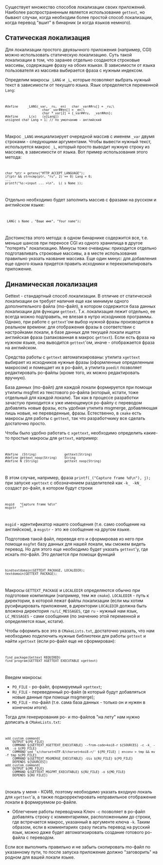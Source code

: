 Существует множество способов локализации своих приложений. Наиболее
распространенным является использование `gettext`, но бывают случаи,
когда необходим более простой способ локализации, когда перевод "вшит" в
бинарник (и когда языков немного).

## Статическая локализация

Для локализации простого двуязычного приложения (например, CGI) можно
использовать статическую локализацию. Суть такой локализации в том,
что заранее отдельно создаются строковые массивы, содержащие фразу на
обоих языках. В зависимости от языка пользователя из массива выбирается
фраза с нужным индексом.

Определим макросы `_LANG` и `_L`, которые позволяют выбрать нужный текст
в зависимости от текущего языка. Язык определяется переменной `Lang`:
<code lang="C">

    #define     _LANG(_var, _ru, _en)   char _var##ru[] = _ru;\
                        char _var##en[] = _en;\
                        char *_var[2] = {_var##ru,  _var##en};
    #define     _L(x)   (x[Lang])
    unsigned char Lang = 1; // по умолчанию - английский

</code>

Макрос `_LANG` инициализирует очередной массив с именем `_var` двумя
строками - следующими аргументами. Чтобы вывести нужный текст,
используется макрос `_L`, который просто выводит нужную строку из
массива, в зависимости от языка. Вот пример использования этого метода:
<code lang="C">

    char *ptr = getenv("HTTP_ACCEPT_LANGUAGE");
    if(ptr && strncmp(ptr, "ru", 2) == 0) Lang = 0;
    ...
    printf("%s:<input ... >\n", _L(_s_Name_));

</code>

Отдельно необходимо будет заполнить массив с фразами на русском и
английском языке: <code lang="C">

    _LANG(_s_Name_, "Ваше имя", "Your name");

</code>

Достоинства этого метода: в одном бинарнике содержится все, т.е. меньше
шансов при переносе CGI из одного хранилища в другое "потерять"
локализацию. Минусы тоже очевидны: приходится отдельно
подготавливать строковые массивы, а в месте использования
правильно указать название массива. Еще один минус: для добавления
еще одного языка придется править исходники и перекомпилировать
приложение.

## Динамическая локализация

Gettext - стандартный способ локализации. В отличие от статической
локализации он требует наличия еще как минимум одного
дополнительного файла (mo-файл), в котором содержится база
данных локализации для функции `gettext`. Т.к. локализация лежит
отдельно, ее всегда можно подправить, не влезая в нутро
исходников программы. Однако, при работе с `gettext`'ом выбор
нужной фразы производится в реальном времени: для отображения фразы в
соответствии с настройками локали, в базе данных для текущей локали
ищется английская фраза (запакованная в макрос `gettext`). Если есть
фраза на нужном языке, она выводится `gettext`'ом, иначе - отображается
фраза на английском.

Средства работы с `gettext` автоматизированы: утилита `xgettext`
выбирает из исходников нужные фразы (оформленные определенным
макросом) и помещает их в po-файл, а утилита `poedit` позволяет
редактировать po-файлы (кроме того, их можно редактировать
вручную).

База данных (mo-файл) для каждой локали формируется при помощи утилиты
msgfmt из текстового po-файла (который, кстати, тоже отдельный для
каждой локали). Так как в процессе разработки зачастую приходится
к уже имеющемуся po-файлу с переводом добавлять новые фразы, есть
удобная утилита msgmerge, добавляющая лишь новые, не переведенные,
фразы. Естественно, в `cmake` есть макросы для работы с `gettext`, так
что разработчкику все сделать достаточно просто.

Чтобы было удобно работать с `xgettext`, необходимо определить какие-то
простые макросы для `gettext`, например: <code lang="C">

    #define _(String)               gettext(String)
    #define gettext_noop(String)    String
    #define N_(String)              gettext_noop(String)

</code>

В этом случае, например, фраза `printf(_("Capture frame %d\n"), j);` при
запуске `xgettext` с обозначением разделителей как `-k_ -kN_` создаст
po-файл, в котором будут строки <code lang="C">

    msgid   "Capture frame %d\n"
    msgstr  ""

</code> `msgid` - идентификатор нашего сообщения (т.е. само сообщение на
английском), а `msgstr` - это же сообщение на другом языке.

Подготовив такой файл, переведя его и сформировав из него при помощи
`msgfmt` базу данных для нашей локали, мы сможем видеть перевод. Но для
этого еще необходимо будет указать `gettext`'у, где искать mo-файл. Это
делается при помощи функций <code lang="C">

    bindtextdomain(GETTEXT_PACKAGE, LOCALEDIR);
    textdomain(GETTEXT_PACKAGE);

</code>

Макросы `GETTEXT_PACKAGE` и `LOCALEDIR` определяются обычно при
подготовке компиляции (например, тем же `cmake`). `LOCALEDIR` -
путь к директории, в которой лежат файлы локализации (если мы хотим
русифицировать приложение, в директории `LOCALEDIR` должна быть
вложена директория `ru/LC_MESSAGES`, где `ru` - нужный нам язык,
`LC_MESSAGES` - сами сообщения (по значению этой переменной и
определяется язык, кстати).

Чтобы оформить все это в `CMakeLists.txt`, достаточно указать, что нам
необходимо подключить нужные библиотеки для работы `gettext` и найти
`xgettext` (если po-файл еще не сформирован): <code lang="C">

    find_package(Gettext REQUIRED)
    find_program(GETTEXT_XGETTEXT_EXECUTABLE xgettext)

</code>

Введем макросы:

  - `PO_FILE` - po-файл, формируемый `xgettext`;
  - `RU_FILE` - переведенный po-файл (в который будут добавляться новые
    данные при помощи msgmerge);
  - `MO_FILE` - mo-файл (т.е. сама база данных - только он и нужен в
    конечном итоге).

Тогда для генерирования po- и mo-файлов "на лету" нам нужно дописать в
`CMakeLists.txt`: <code lang="C">

    add_custom_command(
        OUTPUT ${PO_FILE}
        COMMAND ${GETTEXT_XGETTEXT_EXECUTABLE} --from-code=koi8-r ${SOURCES} -c -k_ -kN_ -o ${PO_FILE}
        COMMAND sed 's/charset=UTF-8/charset=koi8-r/' ${PO_FILE} | enconv > tmp && mv -f tmp ${PO_FILE}
        COMMAND ${GETTEXT_MSGMERGE_EXECUTABLE} -Uis ${RU_FILE} ${PO_FILE}
        DEPENDS ${SOURCES})
    add_custom_command(
        OUTPUT ${MO_FILE}
        COMMAND ${GETTEXT_MSGFMT_EXECUTABLE} ${RU_FILE} -o ${MO_FILE}
        DEPENDS ${RU_FILE})

</code> (локаль у меня - КОИ8, поэтому необходимо указать входную локаль
для `xgettext`'а, а также подкорректировать неправильное отображение
локали в формируемом po-файле.

  - Облегчение работы переводчика
    Ключ `-c` позволяет в po-файл добавлять строку с комментариями,
    расположенными до строки, где встречается макрос, указанный в
    аргументе ключа `-k`. Таким образом, если в комментариях сразу
    писать перевод на русский язык, можно даже будет
    автоматизировать создание готового po-файла с
    переводом.

Если все выполнить правильно и не забыть скопировать mo-файл по
указанному пути, то после запуска приложение должно
"заговорить" на родном для вашей локали языке.